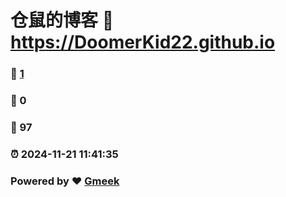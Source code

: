 # 仓鼠的博客 :link: https://DoomerKid22.github.io 
### :page_facing_up: [1](https://DoomerKid22.github.io/tag.html) 
### :speech_balloon: 0 
### :hibiscus: 97 
### :alarm_clock: 2024-11-21 11:41:35 
### Powered by :heart: [Gmeek](https://github.com/Meekdai/Gmeek)
